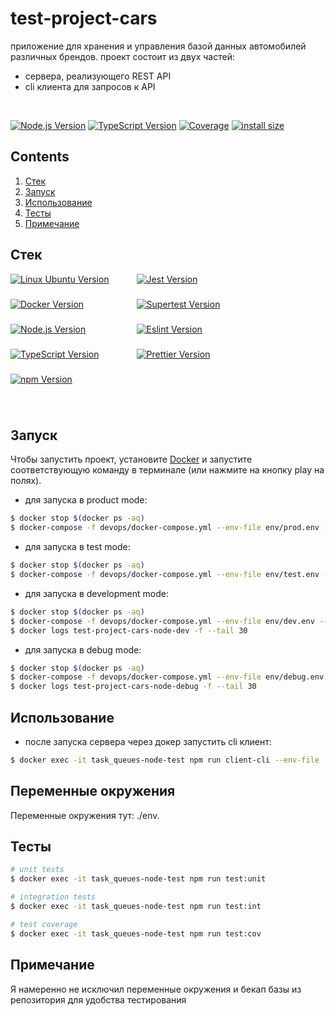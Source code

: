 # test-project-cars
приложение для хранения и управления базой данных автомобилей различных брендов.
проект состоит из двух частей: 
* сервера, реализующего REST API
* cli клиента для запросов к API

<br>
<p style="display: block; width: 100%; text-align:left;">
  <a href="https://nodejs.org/en/about" target="_blank"><img src="https://img.shields.io/badge/Node.js-v18.16.0-blue?logo=nodedotjs" alt="Node.js Version" /></a>
  <a href="https://www.typescriptlang.org/" target="_blank"><img src="https://img.shields.io/badge/TypeScript-v4.7.4-blue?logo=typescript" alt="TypeScript Version" /></a>
  <a href="" target="_blank"><img src="https://img.shields.io/badge/covarage-91.92%20-%2300c642?style=flat" alt="Coverage" /></a>
  <a href="" rel="nofollow"><img src="https://img.shields.io/badge/istall_size-236%20KB-%23ebdb32?style=flat" alt="install size"></a>
</p>

## Contents
1. [Стек](#Стек)
2. [Запуск](#Запуск)
3. [Использование](#Использование)
4. [Тесты](#Тесты)
5. [Примечание](#Примечание)

## Стек

<div>
    <div>
      <div style="display: flex; flex-wrap: wrap; height: 200px;">
        <div style="width: 40%; height: fit-content;"><a href="https://ubuntu.com/" target="_blank"><img src="https://img.shields.io/badge/Linux_Ubuntu-v22.04-blue?style=for-the-badge&logo=ubuntu" alt="Linux Ubuntu Version" /></a></div>
        <div style="width: 40%; height: fit-content;"><a href="https://jestjs.io/" target="_blank"><img src="https://img.shields.io/badge/Jest-v29.0.5-blue?style=for-the-badge&logo=jest" alt="Jest Version" /></a></div>
        <div style="width: 40%; height: fit-content;"><a href="https://www.docker.com/products/docker-desktop/" target="_blank"><img src="https://img.shields.io/badge/docker-v24.0.2-blue?style=for-the-badge&logo=docker" alt="Docker Version" /></a></div>
        <div style="width: 40%; height: fit-content;"><a href="https://www.npmjs.com/package/supertest" target="_blank"><img src="https://img.shields.io/badge/supertest-v6.1.3-blue?style=for-the-badge" alt="Supertest Version" /></a></div>
        <div style="width: 40%; height: fit-content;"><a href="https://nodejs.org/en/about" target="_blank"><img src="https://img.shields.io/badge/Node.js-v18.16.0-blue?style=for-the-badge&logo=nodedotjs" alt="Node.js Version" /></a></div>
        <div style="width: 40%; height: fit-content;"><a href="https://eslint.org/" target="_blank"><img src="https://img.shields.io/badge/eslint-v8.51.0-blue?style=for-the-badge&logo=eslint" alt="Eslint Version" /></a></div>
        <div style="width: 40%; height: fit-content;"><a href="https://www.typescriptlang.org/" target="_blank"><img src="https://img.shields.io/badge/TypeScript-v4.7.4-blue?style=for-the-badge&logo=typescript" alt="TypeScript Version" /></a></div>
        <div style="width: 40%; height: fit-content;"><a href="https://prettier.io/" target="_blank"><img src="https://img.shields.io/badge/prettier-v2.3.2-blue?style=for-the-badge&logo=prettier" alt="Prettier Version" /></a></div>
        <div style="width: 40%; height: fit-content;"><a href="https://www.npmjs.com/" target="_blank"><img src="https://img.shields.io/badge/npm-v9.5.1-blue?style=for-the-badge&logo=npm" alt="npm Version" /></a></div>
        </div>
    </div>
</div>
<br>

## Запуск

Чтобы запустить проект, установите 
<a href="https://www.docker.com/products/docker-desktop/" target="_blank">Docker</a>
и запустите соответствующую команду в терминале (или нажмите на кнопку play на полях).

* для запуска в product mode:

```bash
$ docker stop $(docker ps -aq)
$ docker-compose -f devops/docker-compose.yml --env-file env/prod.env --env-file env/node.env --env-file env/mongodb.env up -d
```

* для запуска в test mode:

```bash
$ docker stop $(docker ps -aq)
$ docker-compose -f devops/docker-compose.yml --env-file env/test.env --env-file env/node.env --env-file env/mongodb.env up -d
```

* для запуска в development mode:

```bash
$ docker stop $(docker ps -aq)
$ docker-compose -f devops/docker-compose.yml --env-file env/dev.env --env-file env/node.env --env-file env/mongodb.env up -d
$ docker logs test-project-cars-node-dev -f --tail 30
```

* для запуска в debug mode:

```bash
$ docker stop $(docker ps -aq)
$ docker-compose -f devops/docker-compose.yml --env-file env/debug.env --env-file env/node.env --env-file env/mongodb.env up -d
$ docker logs test-project-cars-node-debug -f --tail 30
```

## Использование

* после запуска сервера через докер запустить cli клиент:
```bash
$ docker exec -it task_queues-node-test npm run client-cli --env-file ./devops/env/.env.prod up -d
```

## Переменные окружения

Переменные окружения тут: ./env.

## Тесты

```bash
# unit tests
$ docker exec -it task_queues-node-test npm run test:unit
```

```bash
# integration tests
$ docker exec -it task_queues-node-test npm run test:int
```

```bash
# test coverage
$ docker exec -it task_queues-node-test npm run test:cov
```

## Примечание
Я намеренно не исключил переменные окружения и бекап базы из репозитория для удобства тестирования 
